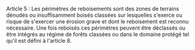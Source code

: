Article 5 : Les périmètres de reboisements sont des zones de
terrains dénudés ou insuffisamment boisés classées sur lesquelles
s'exerce ou risque de s'exercer une érosion grave et dont le
reboisement est reconnu nécessaire. Une fois reboisés ces périmètres
peuvent être déclassés ou être intégrés au régime de forêts classées ou
dans le domaine protégé tel qu'il est défini à l'article 8.
